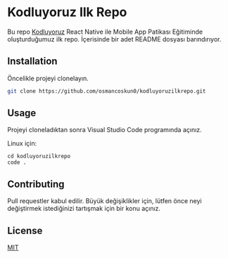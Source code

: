 # Kodluyoruz Ilk Repo

Bu repo [Kodluyoruz](https://www.kodluyoruz.org) React Native ile Mobile App Patikası Eğitiminde oluşturduğumuz ilk repo. İçerisinde bir adet README dosyası barındırıyor.


## Installation

Öncelikle projeyi clonelayın.

```bash
git clone https://github.com/osmancoskun0/kodluyoruzilkrepo.git
```

## Usage

Projeyi cloneladıktan sonra Visual Studio Code programında açınız.

Linux için:
```linux
cd kodluyoruzilkrepo
code .
```

## Contributing
Pull requestler kabul edilir. Büyük değişiklikler için, lütfen önce neyi değiştirmek istediğinizi tartışmak için bir konu açınız.


## License
[MIT](https://choosealicense.com/licenses/mit/)